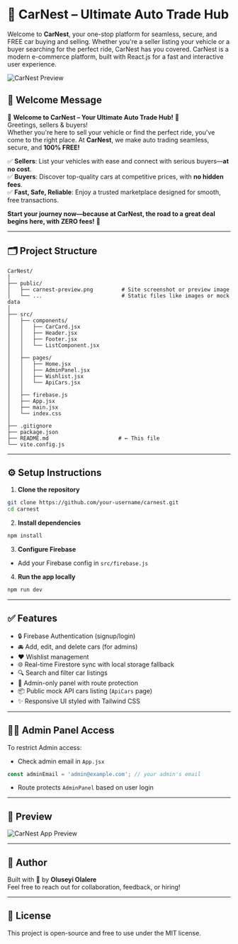 
# 🚗 CarNest – Ultimate Auto Trade Hub

Welcome to **CarNest**, your one-stop platform for seamless, secure, and FREE car buying and selling. Whether you're a seller listing your vehicle or a buyer searching for the perfect ride, CarNest has you covered. CarNest is a modern e-commerce platform, built with React.js for a fast and interactive user experience.


![CarNest Preview](public/carnest-preview.png)

## 🚀 Welcome Message

🚗 **Welcome to CarNest – Your Ultimate Auto Trade Hub!** 🚗  
Greetings, sellers & buyers!  
Whether you're here to sell your vehicle or find the perfect ride, you've come to the right place. At **CarNest**, we make auto trading seamless, secure, and **100% FREE!**  

✅ **Sellers**: List your vehicles with ease and connect with serious buyers—**at no cost**.  
✅ **Buyers**: Discover top-quality cars at competitive prices, with **no hidden fees**.  
✅ **Fast, Safe, Reliable**: Enjoy a trusted marketplace designed for smooth, free transactions.  

**Start your journey now—because at CarNest, the road to a great deal begins here, with ZERO fees!** 🚀

---

## 🗂️ Project Structure

```
CarNest/
│
├── public/
│   ├── carnest-preview.png         # Site screenshot or preview image
│   └── ...                         # Static files like images or mock data
│
├── src/
│   ├── components/
│   │   ├── CarCard.jsx
│   │   ├── Header.jsx
│   │   ├── Footer.jsx
│   │   └── ListComponent.jsx
│   │
│   ├── pages/
│   │   ├── Home.jsx
│   │   ├── AdminPanel.jsx
│   │   ├── Wishlist.jsx
│   │   └── ApiCars.jsx
│   │
│   ├── firebase.js
│   ├── App.jsx
│   ├── main.jsx
│   └── index.css
│
├── .gitignore
├── package.json
├── README.md                      # ← This file
└── vite.config.js
```

---

## ⚙️ Setup Instructions

1. **Clone the repository**  
```bash
git clone https://github.com/your-username/carnest.git
cd carnest
```

2. **Install dependencies**  
```bash
npm install
```

3. **Configure Firebase**  
- Add your Firebase config in `src/firebase.js`

4. **Run the app locally**  
```bash
npm run dev
```

---

## ✅ Features

- 🔒 Firebase Authentication (signup/login)
- 🚘 Add, edit, and delete cars (for admins)
- ❤️ Wishlist management
- 🌐 Real-time Firestore sync with local storage fallback
- 🔍 Search and filter car listings
- 🧾 Admin-only panel with route protection
- 📦 Public mock API cars listing (`ApiCars` page)
- ✨ Responsive UI styled with Tailwind CSS

---

## 👨‍💼 Admin Panel Access

To restrict Admin access:
- Check admin email in `App.jsx`
```js
const adminEmail = 'admin@example.com'; // your admin's email
```
- Route protects `AdminPanel` based on user login

---

## 📸 Preview

![CarNest App Preview](public/carnest-preview.png)

---

## 👤 Author

Built with 💙 by **Oluseyi Olalere**  
Feel free to reach out for collaboration, feedback, or hiring!

---

## 📝 License

This project is open-source and free to use under the MIT license.
